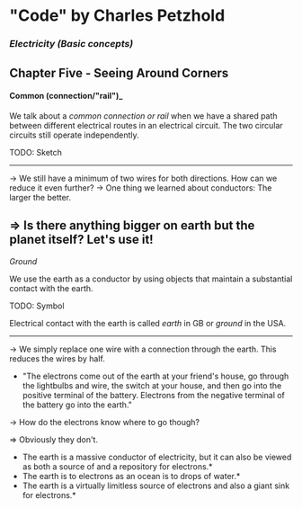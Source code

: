 # "Code" by Charles Petzhold

### *Electricity (Basic concepts)*

## Chapter Five - Seeing Around Corners

#### Common (connection/"rail")_

We talk about a *common connection or rail* when we have a shared path between different electrical routes 
in an electrical circuit. The two circular circuits still operate independently.

TODO: Sketch

---
-> We still have a minimum of two wires for both directions. How can we reduce it even further?
-> One thing we learned about conductors: The larger the better.

=> Is there anything bigger on earth but the planet itself? Let's use it!
---

_Ground_

We use the earth as a conductor by using objects that maintain a substantial contact with the earth.

TODO: Symbol

Electrical contact with the earth is called *earth* in GB or *ground* in the USA.

---

-> We simply replace one wire with a connection through the earth. This reduces the wires by half.

* "The electrons come out of the earth at your friend's house, go through the lightbulbs and wire, the switch
at your house, and then go into the positive terminal of the battery. Electrons from the negative terminal
of the battery go into the earth."

-> How do the electrons know where to go though?

=> Obviously they don't.

* The earth is a massive conductor of electricity, but it can also be viewed as both a source of and a repository
for electrons.*
* The earth is to electrons as an ocean is to drops of water.*
* The earth is a virtually limitless source of electrons and also a giant sink for electrons.*




